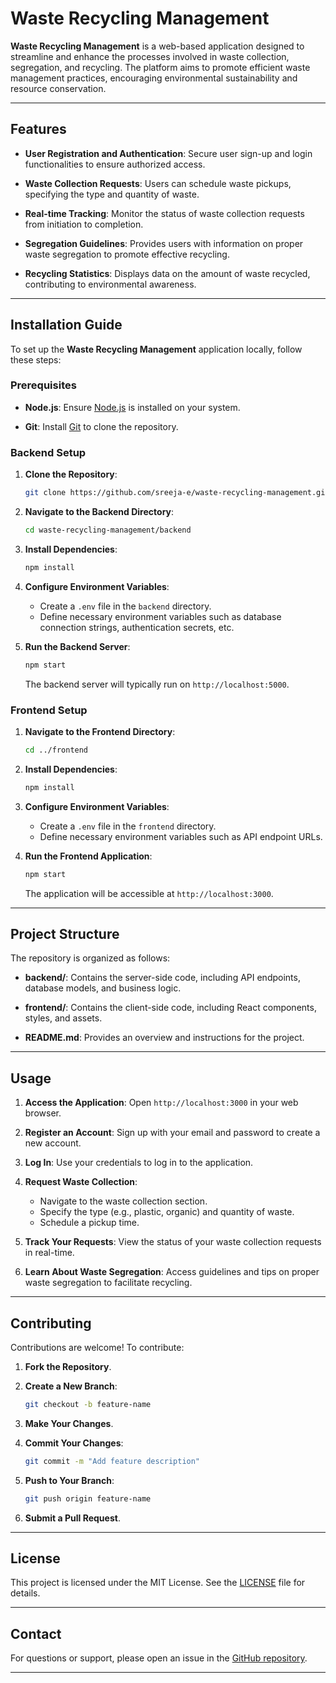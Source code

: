 # Waste Recycling Management

**Waste Recycling Management** is a web-based application designed to streamline and enhance the processes involved in waste collection, segregation, and recycling. The platform aims to promote efficient waste management practices, encouraging environmental sustainability and resource conservation.

---

## Features

- **User Registration and Authentication**: Secure user sign-up and login functionalities to ensure authorized access.

- **Waste Collection Requests**: Users can schedule waste pickups, specifying the type and quantity of waste.

- **Real-time Tracking**: Monitor the status of waste collection requests from initiation to completion.

- **Segregation Guidelines**: Provides users with information on proper waste segregation to promote effective recycling.

- **Recycling Statistics**: Displays data on the amount of waste recycled, contributing to environmental awareness.

---

## Installation Guide

To set up the **Waste Recycling Management** application locally, follow these steps:

### Prerequisites

- **Node.js**: Ensure [Node.js](https://nodejs.org/) is installed on your system.

- **Git**: Install [Git](https://git-scm.com/) to clone the repository.

### Backend Setup

1. **Clone the Repository**:
   ```bash
   git clone https://github.com/sreeja-e/waste-recycling-management.git
   ```

2. **Navigate to the Backend Directory**:
   ```bash
   cd waste-recycling-management/backend
   ```

3. **Install Dependencies**:
   ```bash
   npm install
   ```

4. **Configure Environment Variables**:
   - Create a `.env` file in the `backend` directory.
   - Define necessary environment variables such as database connection strings, authentication secrets, etc.

5. **Run the Backend Server**:
   ```bash
   npm start
   ```
   The backend server will typically run on `http://localhost:5000`.

### Frontend Setup

1. **Navigate to the Frontend Directory**:
   ```bash
   cd ../frontend
   ```

2. **Install Dependencies**:
   ```bash
   npm install
   ```

3. **Configure Environment Variables**:
   - Create a `.env` file in the `frontend` directory.
   - Define necessary environment variables such as API endpoint URLs.

4. **Run the Frontend Application**:
   ```bash
   npm start
   ```
   The application will be accessible at `http://localhost:3000`.

---

## Project Structure

The repository is organized as follows:

- **backend/**: Contains the server-side code, including API endpoints, database models, and business logic.

- **frontend/**: Contains the client-side code, including React components, styles, and assets.

- **README.md**: Provides an overview and instructions for the project.

---

## Usage

1. **Access the Application**:
   Open `http://localhost:3000` in your web browser.

2. **Register an Account**:
   Sign up with your email and password to create a new account.

3. **Log In**:
   Use your credentials to log in to the application.

4. **Request Waste Collection**:
   - Navigate to the waste collection section.
   - Specify the type (e.g., plastic, organic) and quantity of waste.
   - Schedule a pickup time.

5. **Track Your Requests**:
   View the status of your waste collection requests in real-time.

6. **Learn About Waste Segregation**:
   Access guidelines and tips on proper waste segregation to facilitate recycling.

---

## Contributing

Contributions are welcome! To contribute:

1. **Fork the Repository**.

2. **Create a New Branch**:
   ```bash
   git checkout -b feature-name
   ```

3. **Make Your Changes**.

4. **Commit Your Changes**:
   ```bash
   git commit -m "Add feature description"
   ```

5. **Push to Your Branch**:
   ```bash
   git push origin feature-name
   ```

6. **Submit a Pull Request**.

---

## License

This project is licensed under the MIT License. See the [LICENSE](https://github.com/sreeja-e/waste-recycling-management/blob/main/LICENSE) file for details.

---

## Contact

For questions or support, please open an issue in the [GitHub repository](https://github.com/sreeja-e/waste-recycling-management/issues).

---

